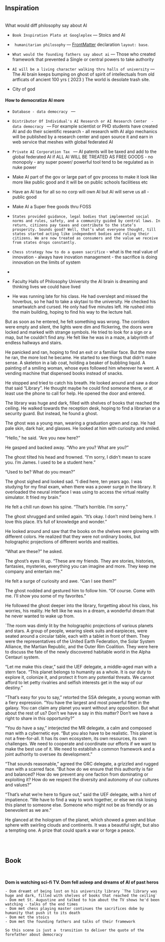 
## Inspiration

<br>
What would diff philosophy say about AI

  - `Book Inspiration Plato at Googleplex` &mdash; Stoics and AI

  - ` humanitarian philosophy` &mdash;
    [FrontMatter](https://jekyllrb.com/docs/frontmatter/) declaration `layout: base`.

  - `What would the founding fathers say about ai` &mdash; Those who created framework that prevented a Single or central powers to take authority
  -  `AI will be a living character walking thru halls of university` &mdash; The AI brain keeps bumping on ghost of  spirit of intellectuals from old artficats of ancient 100 yrs ( 2023 ) The world is desolate trash site.
  -  City of god 
    
  

#### How to democratize AI more
  - `Database - data democracy ` &mdash;  
  - `Distributor Of Individual's AI Research or AI Research Center  - data democracy ` &mdash; For example scientist or PHD students have created AI  and do their scientific research - all research with AI algo mechanics will be published by a research center and open source it and earn in web service that meshes with global federated AI

  - `Private AI Corporation Tax ` &mdash; AI patents will be taxed and add to the global federated AI if ALL AI WILL BE TREATED AS FREE GOODS - no monopoly - any super power/ powerful tool tend to be regulated as in nuke power
  - Make AI part of the gov or large part of gov process to make it look like more like public good  and it will be on public schools facilitiess etc
  - Have an AI tax for all so no corp will own AI but AI will serve us all - public good
  - Make AI a Super free goods thru FOSS
  - `States provided guidance, legal bodies that implemented social norms and rules, safety, and a community guided by central laws. In return, citizens pay taxes and contribute to the state’s prosperity. Sounds good? Well, that’s what everyone thought, till states started acting like independent bodies and ruling their citizens. We are now treated as consumers and the value we receive from states drops constantly. `
  - `Chess strategy how to do a queen sacrifice` -  what is the real value of innovation - always have inovation management - the sacrifice is doing innovation on the limits of system
  - 


- Faculty Halls of Philosophy University the AI brain is dreaming and  thinking lives we could have lived 
- He was running late for his class. He had overslept and missed the hoverbus, so he had to take a skytaxi to the university. He checked his smartwatch and cursed. He only had five minutes left. He rushed into the main building, hoping to find his way to the lecture hall.

But as soon as he entered, he felt something was wrong. The corridors were empty and silent, the lights were dim and flickering, the doors were locked and marked with strange symbols. He tried to look for a sign or a map, but he couldn’t find any. He felt like he was in a maze, a labyrinth of endless hallways and stairs.

He panicked and ran, hoping to find an exit or a familiar face. But the more he ran, the more lost he became. He started to see things that didn’t make sense. A skeleton in a lab coat, holding a beaker of bubbling liquid. A painting of a smiling woman, whose eyes followed him wherever he went. A vending machine that dispensed books instead of snacks.

He stopped and tried to catch his breath. He looked around and saw a door that said “Library”. He thought maybe he could find someone there, or at least use the phone to call for help. He opened the door and entered.

The library was huge and dark, filled with shelves of books that reached the ceiling. He walked towards the reception desk, hoping to find a librarian or a security guard. But instead, he found a ghost.

The ghost was a young man, wearing a graduation gown and cap. He had pale skin, dark hair, and glasses. He looked at him with curiosity and smiled.

“Hello,” he said. “Are you new here?”

He gasped and backed away. “Who are you? What are you?”

The ghost tilted his head and frowned. “I’m sorry, I didn’t mean to scare you. I’m James. I used to be a student here.”

“Used to be? What do you mean?”

The ghost sighed and looked sad. “I died here, ten years ago. I was studying for my final exam, when there was a power surge in the library. It overloaded the neural interface I was using to access the virtual reality simulator. It fried my brain.”

He felt a chill run down his spine. “That’s horrible. I’m sorry.”

The ghost shrugged and smiled again. “It’s okay. I don’t mind being here. I love this place. It’s full of knowledge and wonder.”

He looked around and saw that the books on the shelves were glowing with different colors. He realized that they were not ordinary books, but holographic projections of different worlds and realities.

“What are these?” he asked.

The ghost’s eyes lit up. “These are my friends. They are stories, histories, fantasies, mysteries, everything you can imagine and more. They keep me company and entertain me.”

He felt a surge of curiosity and awe. “Can I see them?”

The ghost nodded and gestured him to follow him. “Of course. Come with me. I’ll show you some of my favorites.”

He followed the ghost deeper into the library, forgetting about his class, his worries, his reality. He felt like he was in a dream, a wonderful dream that he never wanted to wake up from. 

`The room was dimly lit by the holographic projections of various planets and stars. A group of people, wearing sleek suits and earpieces, were seated around a circular table, each with a tablet in front of them. They were the representatives of the United Earth Federation, the Solar System Alliance, the Martian Republic, and the Outer Rim Coalition. They were here to discuss the fate of the newly discovered habitable world in the Alpha Centauri system.

“Let me make this clear,” said the UEF delegate, a middle-aged man with a stern face. “This planet belongs to humanity as a whole. It is our duty to explore it, colonize it, and protect it from any potential threats. We cannot afford to let petty rivalries and selfish interests get in the way of our destiny.”

“That’s easy for you to say,” retorted the SSA delegate, a young woman with a fiery expression. “You have the largest and most powerful fleet in the galaxy. You can claim any planet you want without any opposition. But what about the rest of us? Don’t we have a say in this matter? Don’t we have a right to share in this opportunity?”

“You do have a say,” interjected the MR delegate, a calm and composed man with a cybernetic eye. “But you also have to be realistic. This planet is not a free-for-all. It has its own ecosystem, its own resources, its own challenges. We need to cooperate and coordinate our efforts if we want to make the best use of it. We need to establish a common framework and a joint authority to oversee its development.”

“That sounds reasonable,” agreed the ORC delegate, a grizzled and rugged man with a scarred face. “But how do we ensure that this authority is fair and balanced? How do we prevent any one faction from dominating or exploiting it? How do we respect the diversity and autonomy of our cultures and values?”

“That’s what we’re here to figure out,” said the UEF delegate, with a hint of impatience. “We have to find a way to work together, or else we risk losing this planet to someone else. Someone who might not be as friendly or as benevolent as we are.”

He glanced at the hologram of the planet, which showed a green and blue sphere with swirling clouds and continents. It was a beautiful sight, but also a tempting one. A prize that could spark a war or forge a peace.`



<br>

<br>

## Book

<br>

**Dom is watching sci-fi TV. Dom fell asleep and dreams of AI of past heros**

    - Dom dreamt of being lost on his university library `The library was huge and dark, filled with shelves of books that reached the ceiling`
    - Dom met St. Augustine and talked to him about the TV shows he'd been watching - talks of the end times
    - Dom met chess playing master continues the sacrifices dobe by humanity that push it to its death
    - Dom met the stoics
    - Dom met the founding fathers and talks of their framework
    
    So this scene is just a  transition to deliver the quote of the forefather about democracy
    
    
    




 



